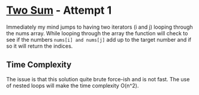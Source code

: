 # [Two Sum](https://leetcode.com/problems/two-sum/) - Attempt 1

Immediately my mind jumps to having two iterators (i and j) looping through the nums array. While looping through the array the function will check to see if the numbers `nums[i] and nums[j]` add up to the target number and if so it will return the indices.

## Time Complexity

The issue is that this solution quite brute force-ish and is not fast. The use of nested loops will make the time complexity O(n^2).